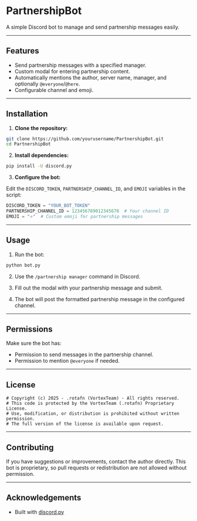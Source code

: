 # PartnershipBot

A simple Discord bot to manage and send partnership messages easily.

---

## Features

* Send partnership messages with a specified manager.
* Custom modal for entering partnership content.
* Automatically mentions the author, server name, manager, and optionally `@everyone`/`@here`.
* Configurable channel and emoji.

---

## Installation

1. **Clone the repository:**

```bash
git clone https://github.com/yourusername/PartnershipBot.git
cd PartnershipBot
```

2. **Install dependencies:**

```bash
pip install -U discord.py
```

3. **Configure the bot:**

Edit the `DISCORD_TOKEN`, `PARTNERSHIP_CHANNEL_ID`, and `EMOJI` variables in the script:

```python
DISCORD_TOKEN = "YOUR_BOT_TOKEN"
PARTNERSHIP_CHANNEL_ID = 123456789012345678  # Your channel ID
EMOJI = "⭐"  # Custom emoji for partnership messages
```

---

## Usage

1. Run the bot:

```bash
python bot.py
```

2. Use the `/partnership manager` command in Discord.

3. Fill out the modal with your partnership message and submit.

4. The bot will post the formatted partnership message in the configured channel.

---

## Permissions

Make sure the bot has:

* Permission to send messages in the partnership channel.
* Permission to mention `@everyone` if needed.

---

## License

```
# Copyright (c) 2025 - .rotafn (VortexTeam) - All rights reserved.
# This code is protected by the VortexTeam (.rotafn) Proprietary License.
# Use, modification, or distribution is prohibited without written permission.
# The full version of the license is available upon request.
```

---

## Contributing

If you have suggestions or improvements, contact the author directly. This bot is proprietary, so pull requests or redistribution are not allowed without permission.

---

## Acknowledgements

* Built with [discord.py](https://discordpy.readthedocs.io/)

